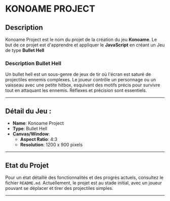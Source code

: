 # KONOAME PROJECT 

## Description 
Konoame Project est le nom du projet de la création du jeu **Konoame**. Le but de ce projet est d'apprendre et appliquer le **JavaScript** en créant un Jeu de type **Bullet Hell**

### Description Bullet Hell
Un bullet hell est un sous-genre de jeux de tir où l'écran est saturé de projectiles ennemis complexes. Le joueur contrôle un personnage ou un vaisseau avec une petite hitbox, esquivant des motifs précis pour survivre tout en attaquant les ennemis. Réflexes et précision sont essentiels.

---

## Détail du Jeu :
- **Name**: Konoame Project
- **Type**: Bullet Hell
- **Canvas/Window**:
  - **Aspect Ratio**: 4:3
  - **Resolution**: 1200 x 900 pixels


---

## Etat du Projet
Pour un état détaillé des fonctionnalités et des progrès actuels, consultez le fichier `README.md`.
Actuellement, le projet est au stade initial, avec un joueur pouvant se déplacer et tirer des projectiles simples.

---







